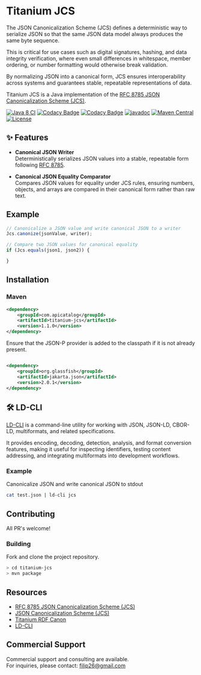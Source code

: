 # Titanium JCS

The JSON Canonicalization Scheme (JCS) defines a deterministic way to serialize JSON so that the same JSON data model always produces the same byte sequence.  

This is critical for use cases such as digital signatures, hashing, and data integrity verification, where even small differences in whitespace, member ordering, or number formatting would otherwise break validation.  

By normalizing JSON into a canonical form, JCS ensures interoperability across systems and guarantees stable, repeatable representations of data.  

Titanium JCS is a Java implementation of the [RFC 8785 JSON Canonicalization Scheme (JCS)](https://www.rfc-editor.org/rfc/rfc8785).


[![Java 8 CI](https://github.com/filip26/titanium-jcs/actions/workflows/java8-build.yml/badge.svg)](https://github.com/filip26/titanium-jcs/actions/workflows/java8-build.yml)
[![Codacy Badge](https://app.codacy.com/project/badge/Grade/af8879b14a3f45bd8205c7720a24612f)](https://app.codacy.com/gh/filip26/titanium-jcs/dashboard?utm_source=gh&utm_medium=referral&utm_content=&utm_campaign=Badge_grade)
[![Codacy Badge](https://app.codacy.com/project/badge/Coverage/af8879b14a3f45bd8205c7720a24612f)](https://app.codacy.com/gh/filip26/titanium-jcs/dashboard?utm_source=gh&utm_medium=referral&utm_content=&utm_campaign=Badge_coverage)
[![javadoc](https://javadoc.io/badge2/com.apicatalog/titanium-jcs/javadoc.svg)](https://javadoc.io/doc/com.apicatalog/titanium-jcs)
[![Maven Central](https://img.shields.io/maven-central/v/com.apicatalog/titanium-jcs.svg?label=Maven%20Central)](https://search.maven.org/search?q=g:com.apicatalog%20AND%20a:titanium-jcs)
[![License](https://img.shields.io/badge/License-Apache%202.0-blue.svg)](https://opensource.org/licenses/Apache-2.0)

## ✨ Features

- **Canonical JSON Writer**  
  Deterministically serializes JSON values into a stable, repeatable form 
  following [RFC 8785](https://www.rfc-editor.org/rfc/rfc8785).  

- **Canonical JSON Equality Comparator**  
  Compares JSON values for equality under JCS rules, ensuring numbers, objects, 
  and arrays are compared in their canonical form rather than raw text.

## Example

```javascript
// Canonicalize a JSON value and write canonical JSON to a writer
Jcs.canonize(jsonValue, writer);

// Compare two JSON values for canonical equality
if (Jcs.equals(json1, json2)) {

}
```

## Installation

### Maven

```xml
<dependency>
    <groupId>com.apicatalog</groupId>
    <artifactId>titanium-jcs</artifactId>
    <version>1.1.0</version>
</dependency>
```

Ensure that the JSON-P provider is added to the classpath if it is not already present.

```xml

<dependency>
    <groupId>org.glassfish</groupId>
    <artifactId>jakarta.json</artifactId>
    <version>2.0.1</version>
</dependency>
```

## 🛠️ LD-CLI
[LD-CLI](https://github.com/filip26/ld-cli) is a command-line utility for
working with JSON, JSON-LD, CBOR-LD, multiformats, and related specifications.

It provides encoding, decoding, detection, analysis, and format conversion
features, making it useful for inspecting identifiers, testing content
addressing, and integrating multiformats into development workflows.

### Example

Canonicalize JSON and write canonical JSON to stdout

```bash
cat test.json | ld-cli jcs
```

## Contributing

All PR's welcome!


### Building

Fork and clone the project repository.

```bash
> cd titanium-jcs
> mvn package
```


## Resources

- [RFC 8785 JSON Canonicalization Scheme (JCS)](https://www.rfc-editor.org/rfc/rfc8785)
- [JSON Canonicalization Scheme (JCS)](https://github.com/cyberphone/json-canonicalization)
- [Titanium RDF Canon](https://github.com/filip26/titanium-rdf-canon)
- [LD-CLI](https://github.com/filip26/ld-cli)

## Commercial Support

Commercial support and consulting are available.  
For inquiries, please contact: filip26@gmail.com

